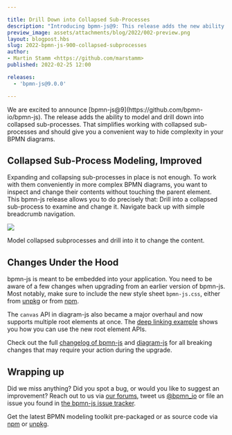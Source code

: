 ```yaml
---

title: Drill Down into Collapsed Sub-Processes
description: "Introducing bpmn-js@9: This release adds the new ability to conveniently model and drill down into collapsed sub-processes."
preview_image: assets/attachments/blog/2022/002-preview.png
layout: blogpost.hbs
slug: 2022-bpmn-js-900-collapsed-subprocesses
author:
- Martin Stamm <https://github.com/marstamm>
published: 2022-02-25 12:00

releases:
  - 'bpmn-js@9.0.0'

---
```


<p class="introduction">
  We are excited to announce [bpmn-js@9](https://github.com/bpmn-io/bpmn-js). The release adds the ability to model and drill down into collapsed sub-processes. That simplifies working with collapsed sub-processes and should give you a convenient way to hide complexity in your BPMN diagrams.
</p>

<!-- continue -->


## Collapsed Sub-Process Modeling, Improved

Expanding and collapsing sub-processes in place is not enough. To work with them conveniently in more complex BPMN diagrams, you want to inspect and change their contents without touching the parent element. This bpmn-js release allows you to do precisely that: Drill into a collapsed sub-process to examine and change it. Navigate back up with simple breadcrumb navigation.

<div class="figure full-size">
  <a href="https://demo.bpmn.io/">
    <img src="{{ assets }}/attachments/blog/2022/002-collapsed-subprocess-modeling.gif">
  </a>

  <p class="caption">
    Model collapsed subprocesses and drill into it to change the content.
  </p>
</div>


## Changes Under the Hood

bpmn-js is meant to be embedded into your application. You need to be aware of a few changes when upgrading from an earlier version of bpmn-js. Most notably, make sure to include the new style sheet `bpmn-js.css`, either from [unpkg](https://unpkg.com/bpmn-js/dist/assets/bpmn-js.css) or from [npm](https://www.npmjs.com/package/bpmn-js).

The `canvas` API in diagram-js also became a major overhaul and now supports multiple root elements at once. The [deep linking example](https://github.com/bpmn-io/bpmn-js-examples/tree/main/deep-linking) shows you how you can use the new root element APIs.

Check out the full [changelog of bpmn-js](https://github.com/bpmn-io/bpmn-js/blob/main/CHANGELOG.md#900) and [diagram-js](https://github.com/bpmn-io/diagram-js/blob/main/CHANGELOG.md#800) for all breaking changes that may require your action during the upgrade.


## Wrapping up

Did we miss anything? Did you spot a bug, or would you like to suggest an improvement? Reach out to us via [our forums](https://forum.bpmn.io/), tweet us [@bpmn_io](https://twitter.com/bpmn_io) or file an issue you found in [the bpmn-js issue tracker](https://github.com/bpmn-io/bpmn-js/issues).

Get the latest BPMN modeling toolkit pre-packaged or as source code via [npm](https://www.npmjs.com/package/bpmn-js) or [unpkg](https://unpkg.com/bpmn-js/).
